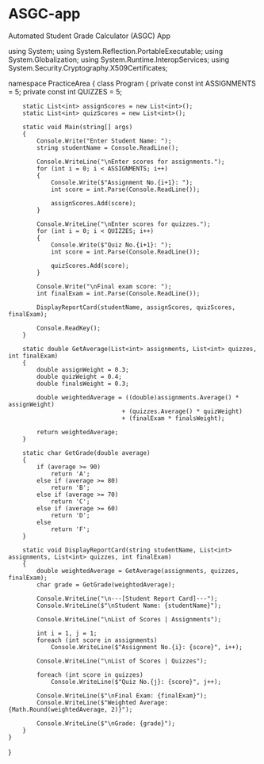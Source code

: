 # ASGC-app
Automated Student Grade Calculator (ASGC) App

﻿using System;
using System.Reflection.PortableExecutable;
using System.Globalization;
using System.Runtime.InteropServices;
using System.Security.Cryptography.X509Certificates;

namespace PracticeArea
{
    class Program
    {
        private const int ASSIGNMENTS = 5;
        private const int QUIZZES = 5;

        static List<int> assignScores = new List<int>();
        static List<int> quizScores = new List<int>();

        static void Main(string[] args)
        {
            Console.Write("Enter Student Name: ");
            string studentName = Console.ReadLine();

            Console.WriteLine("\nEnter scores for assignments.");
            for (int i = 0; i < ASSIGNMENTS; i++)
            {
                Console.Write($"Assignment No.{i+1}: ");
                int score = int.Parse(Console.ReadLine());

                assignScores.Add(score);
            }

            Console.WriteLine("\nEnter scores for quizzes.");
            for (int i = 0; i < QUIZZES; i++)
            {
                Console.Write($"Quiz No.{i+1}: ");
                int score = int.Parse(Console.ReadLine());

                quizScores.Add(score);
            }

            Console.Write("\nFinal exam score: ");
            int finalExam = int.Parse(Console.ReadLine());

            DisplayReportCard(studentName, assignScores, quizScores, finalExam);

            Console.ReadKey();
        }

        static double GetAverage(List<int> assignments, List<int> quizzes, int finalExam)
        {
            double assignWeight = 0.3;
            double quizWeight = 0.4;
            double finalsWeight = 0.3;

            double weightedAverage = ((double)assignments.Average() * assignWeight)
                                    + (quizzes.Average() * quizWeight)
                                    + (finalExam * finalsWeight);

            return weightedAverage;
        }

        static char GetGrade(double average)
        {
            if (average >= 90)
                return 'A';
            else if (average >= 80)
                return 'B';
            else if (average >= 70)
                return 'C';
            else if (average >= 60)
                return 'D';
            else
                return 'F';
        }

        static void DisplayReportCard(string studentName, List<int> assignments, List<int> quizzes, int finalExam)
        {
            double weightedAverage = GetAverage(assignments, quizzes, finalExam);
            char grade = GetGrade(weightedAverage);

            Console.WriteLine("\n---[Student Report Card]---");
            Console.WriteLine($"\nStudent Name: {studentName}");

            Console.WriteLine("\nList of Scores | Assignments");

            int i = 1, j = 1;
            foreach (int score in assignments)
                Console.WriteLine($"Assignment No.{i}: {score}", i++);

            Console.WriteLine("\nList of Scores | Quizzes");
            
            foreach (int score in quizzes)
                Console.WriteLine($"Quiz No.{j}: {score}", j++);
    
            Console.WriteLine($"\nFinal Exam: {finalExam}");
            Console.WriteLine($"Weighted Average: {Math.Round(weightedAverage, 2)}");

            Console.WriteLine($"\nGrade: {grade}");
        }
    }
}
